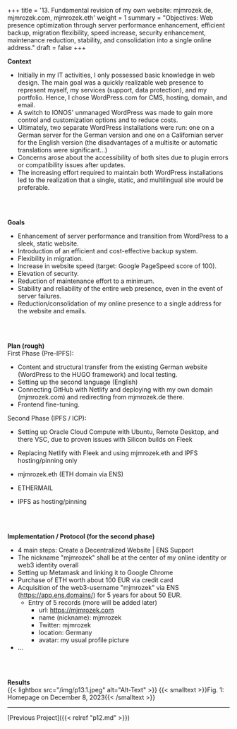 +++
title = '13. Fundamental revision of my own website: mjmrozek.de, mjmrozek.com, mjmrozek.eth'
weight = 1
summary = "Objectives: Web presence optimization through server performance enhancement, efficient backup, migration flexibility, speed increase, security enhancement, maintenance reduction, stability, and consolidation into a single online address."
draft = false
+++


**Context**   
- Initially in my IT activities, I only possessed basic knowledge in web design. The main goal was a quickly realizable web presence to represent myself, my services (support, data protection), and my portfolio. Hence, I chose WordPress.com for CMS, hosting, domain, and email.
- A switch to IONOS' unmanaged WordPress was made to gain more control and customization options and to reduce costs.
- Ultimately, two separate WordPress installations were run: one on a German server for the German version and one on a Californian server for the English version (the disadvantages of a multisite or automatic translations were significant...)
- Concerns arose about the accessibility of both sites due to plugin errors or compatibility issues after updates.  
- The increasing effort required to maintain both WordPress installations led to the realization that a single, static, and multilingual site would be preferable.  

</br></br>  

**Goals**    
- Enhancement of server performance and transition from WordPress to a sleek, static website.
- Introduction of an efficient and cost-effective backup system.
- Flexibility in migration.
- Increase in website speed (target: Google PageSpeed score of 100).
- Elevation of security.
- Reduction of maintenance effort to a minimum.
- Stability and reliability of the entire web presence, even in the event of server failures.
- Reduction/consolidation of my online presence to a single address for the website and emails.

</br></br>  

**Plan (rough)**    
First Phase (Pre-IPFS):
- Content and structural transfer from the existing German website (WordPress to the HUGO framework) and local testing.
- Setting up the second language (English)
- Connecting GitHub with Netlify and deploying with my own domain (mjmrozek.com) and redirecting from mjmrozek.de there.
- Frontend fine-tuning.  

Second Phase (IPFS / ICP):
- Setting up Oracle Cloud Compute with Ubuntu, Remote Desktop, and there VSC, due to proven issues with Silicon builds on Fleek
- Replacing Netlify with Fleek and using mjmrozek.eth and IPFS hosting/pinning only

- mjmrozek.eth (ETH domain via ENS) 
- ETHERMAIL
- IPFS as hosting/pinning  

</br></br>  

**Implementation / Protocol (for the second phase)**  
- 4 main steps: Create a Decentralized Website | ENS Support
- The nickname "mjmrozek" shall be at the center of my online identity or web3 identity overall 
- Setting up Metamask and linking it to Google Chrome
- Purchase of ETH worth about 100 EUR via credit card
- Acquisition of the web3-username "mjmrozek" via ENS (https://app.ens.domains/) for 5 years for about 50 EUR.
    - Entry of 5 records (more will be added later)
        - url: https://mjmrozek.com
        - name (nickname): mjmrozek 
        - Twitter: mjmrozek
        - location: Germany
        - avatar: my usual profile picture
- ...

</br></br>  

**Results**  
{{< lightbox src="/img/p13.1.jpeg" alt="Alt-Text" >}}
{{< smalltext >}}Fig. 1: Homepage on December 8, 2023{{< /smalltext >}}


---

[Previous Project]({{< relref "p12.md" >}})